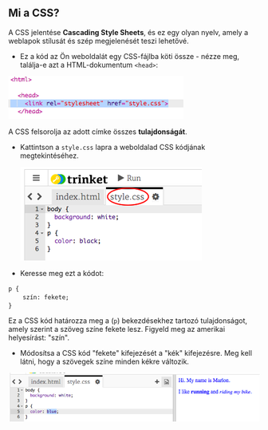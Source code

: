 ## Mi a CSS?

A CSS jelentése **Cascading Style Sheets**, és ez egy olyan nyelv, amely a weblapok stílusát és szép megjelenését teszi lehetővé.

+ Ez a kód az Ön weboldalát egy CSS-fájlba köti össze - nézze meg, találja-e azt a HTML-dokumentum `<head>`:

![screenshot](images/birthday-css-link.png)

A CSS felsorolja az adott címke összes **tulajdonságát**.

+ Kattintson a `style.css` lapra a weboldalad CSS kódjának megtekintéséhez.
    
    ![screenshot](images/birthday-css-tab.png)

+ Keresse meg ezt a kódot:

```html
p {
    szín: fekete;
}
```

Ez a CSS kód határozza meg a (`p`) bekezdésekhez tartozó tulajdonságot, amely szerint a szöveg színe fekete lesz. Figyeld meg az amerikai helyesírást: "szín".

+ Módosítsa a CSS kód "fekete" kifejezését a "kék" kifejezésre. Meg kell látni, hogy a szövegek színe minden kékre változik.

![screenshot](images/birthday-edit-css.png)